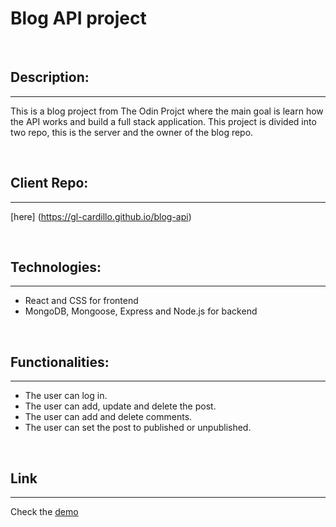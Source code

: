 # Blog API project

<br/>

## Description:
---
This is a blog project from The Odin Projct where the main goal is learn how the API works and build a full stack application.
This project is divided into two repo, this is the server and the owner of the blog repo.

<br/>

## Client Repo: 
---
[here] (https://gl-cardillo.github.io/blog-api)

<br />

## Technologies:
---
- React and CSS for frontend
- MongoDB, Mongoose, Express and  Node.js for backend

<br/>

## Functionalities:
---
- The user can log in.
- The user can add, update and delete the post.
- The user can add and delete comments.
- The user can set the post to published or unpublished.

<br />


## Link
---
Check the [demo](https://lc-blog-api.herokuapp.com/) 
